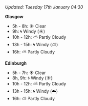 *Updated: Tuesday 17th January 04:30*

**Glasgow**

* 5h - 8h: :sunny: Clear
* 9h: :cyclone: Windy (:sunny:)
* 10h - 12h: :partly_sunny: Partly Cloudy
* 13h - 15h: :cyclone: Windy (:partly_sunny:)
* 16h: :partly_sunny: Partly Cloudy

**Edinburgh**

* 5h - 7h: :sunny: Clear
* 8h, 9h: :cyclone: Windy (:sunny:)
* 10h - 12h: :partly_sunny: Partly Cloudy
* 13h - 15h: :cyclone: Windy (:cloud:)
* 16h: :partly_sunny: Partly Cloudy
